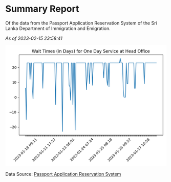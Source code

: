 # Summary Report

Of the data from the Passport Application Reservation System of the Sri Lanka Department of Immigration and Emigration.

*As of 2023-02-15 23:58:41*

![Wait Time Chart](summary.wait_time_chart.png)

Data Source: [Passport Application Reservation System](https://eservices.immigration.gov.lk:8443/appointment/pages/reservationApplication.xhtml)